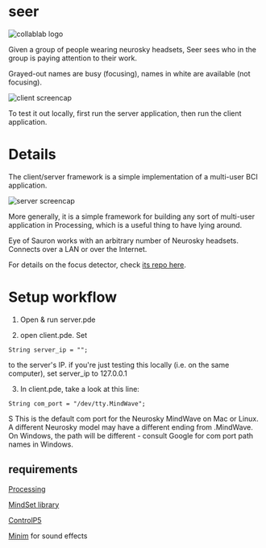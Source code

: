 # seer

![collablab logo](http://collablab.northwestern.edu/images/logo_horiz.png)

Given a group of people wearing neurosky headsets, Seer sees who in the group is paying attention to their work.

Grayed-out names are busy (focusing), names in white are available (not focusing).

![client screencap](http://cosmopol.is/sauron/client.png)

To test it out locally, first run the server application, then run the client application.

# Details
The client/server framework is a simple implementation of a multi-user BCI application. 

![server screencap](http://cosmopol.is/sauron/server.png)

More generally, it is a simple framework for building any sort of multi-user application in Processing, which is a useful thing to have lying around.

Eye of Sauron works with an arbitrary number of Neurosky headsets. Connects over a LAN or over the Internet.

For details on the focus detector, check [its repo here](https://github.com/csmpls/focus-detector).

# Setup workflow

1. Open & run server.pde

2. open client.pde. Set

~~~
String server_ip = "";
~~~

to the server's IP. if you're just testing this locally (i.e. on the same computer), set server_ip to 127.0.0.1

3. In client.pde, take a look at this line:

~~~
String com_port = "/dev/tty.MindWave";
~~~
S
This is the default com port for the Neurosky MindWave on Mac or Linux. A different Neurosky model may have a different ending from .MindWave. On Windows, the path will be different - consult Google for com port path names in Windows.


## requirements
[Processing](http://processing.org)

[MindSet library](http://addi.tv/mindset/)

[ControlP5](http://www.sojamo.de/libraries/controlP5/)

[Minim](http://code.compartmental.net/tools/minim/) for sound effects
